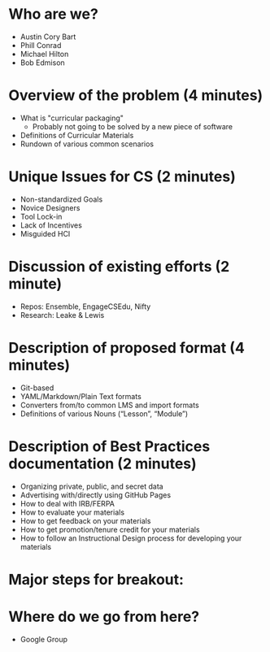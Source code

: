 # Who are we?

* Austin Cory Bart
* Phill Conrad
* Michael Hilton
* Bob Edmison

# Overview of the problem (4 minutes)

* What is "curricular packaging"
  * Probably not going to be solved by a new piece of software
* Definitions of Curricular Materials
* Rundown of various common scenarios

# Unique Issues for CS (2 minutes)

* Non-standardized Goals
* Novice Designers
* Tool Lock-in
* Lack of Incentives
* Misguided HCI

# Discussion of existing efforts (2 minute)

* Repos: Ensemble, EngageCSEdu, Nifty
* Research: Leake & Lewis

# Description of proposed format (4 minutes)

* Git-based
* YAML/Markdown/Plain Text formats
* Converters from/to common LMS and import formats
* Definitions of various Nouns (“Lesson”, “Module”)

# Description of Best Practices documentation (2 minutes)
* Organizing private, public, and secret data
* Advertising with/directly using GitHub Pages
* How to deal with IRB/FERPA
* How to evaluate your materials
* How to get feedback on your materials
* How to get promotion/tenure credit for your materials
* How to follow an Instructional Design process for developing your materials

# Major steps for breakout:
    
# Where do we go from here?
* Google Group
    
